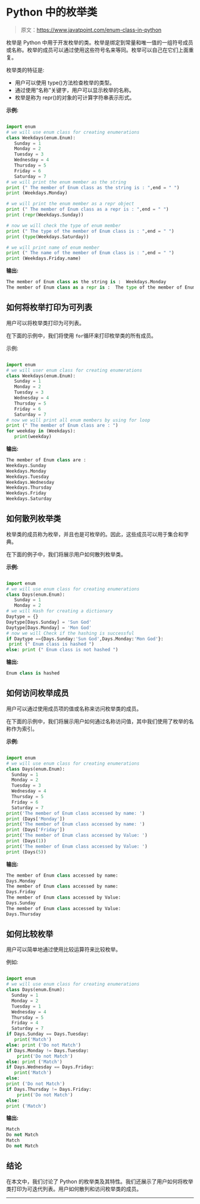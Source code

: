 # Python 中的枚举类

> 原文：<https://www.javatpoint.com/enum-class-in-python>

枚举是 Python 中用于开发枚举的类。枚举是绑定到常量和唯一值的一组符号成员或名称。枚举的成员可以通过使用这些符号名来等同。枚举可以自己在它们上面重复。

枚举类的特征是:

*   用户可以使用 type()方法检查枚举的类型。
*   通过使用“名称”关键字，用户可以显示枚举的名称。
*   枚举是称为 repr()的对象的可计算字符串表示形式。

**示例:**

```py

import enum
# we will use enum class for creating enumerations
class Weekdays(enum.Enum):
   Sunday = 1
   Monday = 2
   Tuesday = 3
   Wednesday = 4
   Thursday = 5
   Friday = 6
   Saturday = 7
# we will print the enum member as the string
print (" The member of Enum class as the string is : ",end = " ")
print (Weekdays.Monday)

# we will print the enum member as a repr object
print (" The member of Enum class as a repr is : ",end = " ")
print (repr(Weekdays.Sunday))

# now we will check the type of enum member
print (" The type of the member of Enum class is : ",end = " ")
print (type(Weekdays.Saturday))

# we will print name of enum member
print (" The name of the member of Enum class is : ",end = " ")
print (Weekdays.Friday.name)

```

**输出:**

```py
The member of Enum class as the string is :  Weekdays.Monday
The member of Enum class as a repr is :  The type of the member of Enum class is :  <enum>The name of the member of Enum class is :  Friday</enum> 
```

## 如何将枚举打印为可列表

用户可以将枚举类打印为可列表。

在下面的示例中，我们将使用 `for`循环来打印枚举类的所有成员。

示例:

```py

import enum
# we will user enum class for creating enumerations
class Weekdays(enum.Enum):
   Sunday = 1
   Monday = 2
   Tuesday = 3
   Wednesday = 4
   Thursday = 5
   Friday = 6
   Saturday = 7
# now we will print all enum members by using for loop
print (" The member of Enum class are : ")
for weekday in (Weekdays):
   print(weekday)

```

**输出:**

```py
The member of Enum class are : 
Weekdays.Sunday
Weekdays.Monday
Weekdays.Tuesday
Weekdays.Wednesday
Weekdays.Thursday
Weekdays.Friday
Weekdays.Saturday

```

## 如何散列枚举类

枚举类的成员称为枚举，并且也是可枚举的。因此，这些成员可以用于集合和字典。

在下面的例子中，我们将展示用户如何散列枚举类。

**示例:**

```py

import enum
# we will use enum class for creating enumerations
class Days(enum.Enum):
   Sunday = 1
   Monday = 2
# we will Hash for creating a dictionary
Daytype = {}
Daytype[Days.Sunday] = 'Sun God'
Daytype[Days.Monday] = 'Mon God'
# now we will Check if the hashing is successful
if Daytype =={Days.Sunday:'Sun God',Days.Monday:'Mon God'}:
 print (" Enum class is hashed ")
else: print (" Enum class is not hashed ")

```

**输出:**

```py
Enum class is hashed

```

## 如何访问枚举成员

用户可以通过使用成员项的值或名称来访问枚举类的成员。

在下面的示例中，我们将展示用户如何通过名称访问值，其中我们使用了枚举的名称作为索引。

**示例:**

```py

import enum
# we will use enum class for creating enumerations
class Days(enum.Enum):
  Sunday = 1
  Monday = 2
  Tuesday = 3
  Wednesday = 4
  Thursday = 5 
  Friday = 6
  Saturday = 7
print('The member of Enum class accessed by name: ')
print (Days['Monday'])
print('The member of Enum class accessed by name: ')
print (Days['Friday'])
print('The member of Enum class accessed by Value: ')
print (Days(1))
print('The member of Enum class accessed by Value: ')
print (Days(5)) 

```

**输出:**

```py
The member of Enum class accessed by name: 
Days.Monday
The member of Enum class accessed by name: 
Days.Friday
The member of Enum class accessed by Value: 
Days.Sunday
The member of Enum class accessed by Value: 
Days.Thursday

```

## 如何比较枚举

用户可以简单地通过使用比较运算符来比较枚举。

例如:

```py

import enum
# we will use enum class for creating enumerations
class Days(enum.Enum):
  Sunday = 1
  Monday = 2
  Tuesday = 1
  Wednesday = 4
  Thursday = 5 
  Friday = 4
  Saturday = 7
if Days.Sunday == Days.Tuesday:
   print('Match')
else: print ('Do not Match')
if Days.Monday != Days.Tuesday:
    print('Do not Match')
else: print ('Match')
if Days.Wednesday == Days.Friday:
   print('Match')
else: 
print ('Do not Match')
if Days.Thursday != Days.Friday:
    print('Do not Match')
else: 
print ('Match')

```

**输出:**

```py
Match
Do not Match
Match
Do not Match

```

## 结论

在本文中，我们讨论了 Python 的枚举类及其特性。我们还展示了用户如何将枚举类打印为可迭代列表。用户如何散列和访问枚举类的成员。

* * *